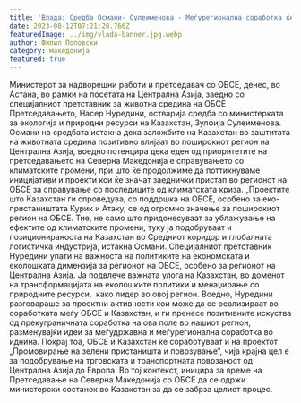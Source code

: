 ```yaml
---
title: 'Влада: Средба Османи- Сулеименова - Меѓурегионална соработка ќе придонесе кон намалување на последиците од климатските промени во Европа и Централна Азија - 11 АВГУСТ 2023'
date: 2023-08-12T07:21:28.766Z
featuredImage: ../img/vlada-banner.jpg.webp
author: Филип Поповски
category: македонија
featured: true
---
```

Министерот за надворешни работи и претседавач со ОБСЕ, денес, во Астана, во рамки на посетата на Централна Азија, заедно со специјалниот претставник за животна средина на ОБСЕ Претседавањето, Насер Нуредини, остварија средба со министерката за екологија и природни ресурси на Казахстан, Зулфија Сулеименова.
Османи на средбата истакна дека заложбите на Казахстан во заштитата на животната средина позитивно влијаат во поширокиот регион на Централна Азија, воедно потенцира дека еден од приоритетите на претседавањето на Северна Македонија е справувањето со климатските промени, при што ќе продолжиме да поттикнуваме иницијативи и проекти кои ќе значат заеднички пристап во регионот на ОБСЕ за справување со последиците од климатската криза.
„Проектите што Казахстан ги спроведува, со поддршка на ОБСЕ, особено за еко-пристаништата Курик и Атаку, се од огромно значење за поширокиот регион на ОБСЕ. Тие, не само што придонесуваат за ублажување на ефектите од климатските промени, туку ја подобруваат и позиционираноста на Казахстан во Средниот коридор и глобалната логистичка индустрија, истакна Османи.
Специјалниот претставник Нуредини упати на важноста на политиките на економската и еколошката димензија за регионот на ОБСЕ, особено за регионот на Централна Азија. Ја подвлече важната улога на Казахстан, во доменот на трансформацијата на еколошките политики и менаџирање со природните ресурси,  како лидер во овој регион. Воедно, Нуредини разговараше за проектни активности кои може да се реализираат во соработката меѓу ОБСЕ и Казахстан, и ги пренесе позитивните искуства од прекуграничната соработка на ова поле во нашиот регион, разменувајќи идеи за меѓудржавна и меѓурегионална соработка во иднина.
Покрај тоа, ОБСЕ и Казахстан ќе соработуваат и на проектот „Промовирање на зелени пристаништа и поврзување“, чија крајна цел е за подобрување на трговската и транспортната поврзаност од Централна Азија до Европа. Во тој контекст, иницира за време на Претседавање на Северна Македонија со ОБСЕ да се одржи министерски состанок во Казакстан за да се забрза целиот процес.
